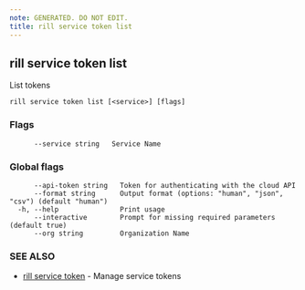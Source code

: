 ```yaml
---
note: GENERATED. DO NOT EDIT.
title: rill service token list
---
```

## rill service token list

List tokens

```
rill service token list [<service>] [flags]
```

### Flags

```
      --service string   Service Name
```

### Global flags

```
      --api-token string   Token for authenticating with the cloud API
      --format string      Output format (options: "human", "json", "csv") (default "human")
  -h, --help               Print usage
      --interactive        Prompt for missing required parameters (default true)
      --org string         Organization Name
```

### SEE ALSO

* [rill service token](token.md)	 - Manage service tokens

